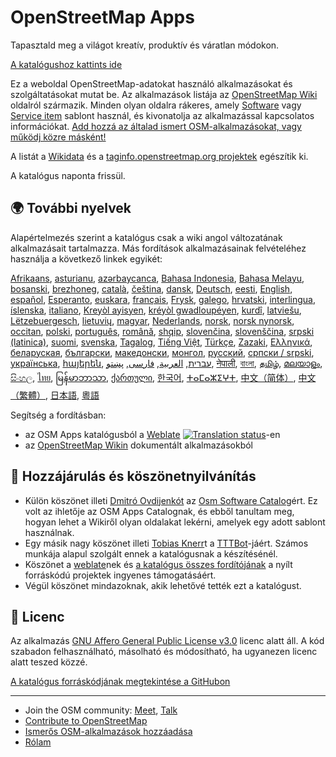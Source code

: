 # OpenStreetMap Apps

Tapasztald meg a világot kreatív, produktív és váratlan módokon.

[A katalógushoz kattints ide](https://osm-apps.zottelig.ch)

Ez a weboldal OpenStreetMap-adatokat használó alkalmazásokat és szolgáltatásokat
mutat be. Az alkalmazások listája az [OpenStreetMap
Wiki](https://wiki.openstreetmap.org/) oldalról származik. Minden olyan oldalra
rákeres, amely [Software](https://wiki.openstreetmap.org/wiki/Template:Software)
vagy [Service item](https://wiki.openstreetmap.org/wiki/Template:Service_item)
sablont használ, és kivonatolja az alkalmazással kapcsolatos információkat. [Add
hozzá az általad ismert OSM-alkalmazásokat, vagy működj közre
másként!](https://wiki.openstreetmap.org/wiki/OSM_Apps_Catalog)

A listát a [Wikidata](https://www.wikidata.org/) és a [taginfo.openstreetmap.org
projektek](https://taginfo.openstreetmap.org/projects) egészítik ki.

A katalógus naponta frissül.

## 🌍 További nyelvek

Alapértelmezés szerint a katalógus csak a wiki angol változatának alkalmazásait
tartalmazza. Más fordítások alkalmazásainak felvételéhez használja a következő
linkek egyikét:

[Afrikaans](/?lang=af), [asturianu](/?lang=ast), [azərbaycanca](/?lang=az),
[Bahasa Indonesia](/?lang=id), [Bahasa Melayu](/?lang=ms),
[bosanski](/?lang=bs), [brezhoneg](/?lang=br), [català](/?lang=ca),
[čeština](/?lang=cs), [dansk](/?lang=da), [Deutsch](/?lang=de),
[eesti](/?lang=et), [English](/?lang=en), [español](/?lang=es),
[Esperanto](/?lang=eo), [euskara](/?lang=eu), [français](/?lang=fr),
[Frysk](/?lang=fy), [galego](/?lang=gl), [hrvatski](/?lang=hr),
[interlingua](/?lang=ia), [íslenska](/?lang=is), [italiano](/?lang=it), [Kreyòl
ayisyen](/?lang=ht), [kréyòl gwadloupéyen](/?lang=gcf), [kurdî](/?lang=ku),
[latviešu](/?lang=lv), [Lëtzebuergesch](/?lang=lb), [lietuvių](/?lang=lt),
[magyar](/?lang=hu), [Nederlands](/?lang=nl), [norsk](/?lang=no), [norsk
nynorsk](/?lang=nn), [occitan](/?lang=oc), [polski](/?lang=pl),
[português](/?lang=pt), [română](/?lang=ro), [shqip](/?lang=sq),
[slovenčina](/?lang=sk), [slovenščina](/?lang=sl), [srpski
(latinica)](/?lang=sr-latn), [suomi](/?lang=fi), [svenska](/?lang=sv),
[Tagalog](/?lang=tl), [Tiếng Việt](/?lang=vi), [Türkçe](/?lang=tr),
[Zazaki](/?lang=diq), [Ελληνικά](/?lang=el), [беларуская](/?lang=be),
[български](/?lang=bg), [македонски](/?lang=mk), [монгол](/?lang=mn),
[русский](/?lang=ru), [српски / srpski](/?lang=sr), [українська](/?lang=uk),
[հայերեն](/?lang=hy), [עברית](/?lang=he), [العربية](/?lang=ar),
[فارسی](/?lang=fa), [پښتو](/?lang=ps), [नेपाली](/?lang=ne), [বাংলা](/?lang=bn),
[தமிழ்](/?lang=ta), [മലയാളം](/?lang=ml), [සිංහල](/?lang=si), [ไทย](/?lang=th),
[မြန်မာဘာသာ](/?lang=my), [ქართული](/?lang=ka), [한국어](/?lang=ko),
[ⵜⴰⵎⴰⵣⵉⵖⵜ](/?lang=tzm), [中文（简体）](/?lang=zh-hans), [中文（繁體）](/?lang=zh-hant),
[日本語](/?lang=ja), [粵語](/?lang=yue)

Segítség a fordításban:

- az OSM Apps katalógusból a
  [Weblate](https://hosted.weblate.org/projects/osm-apps-catalog/osm-apps-catalog)
  <a href="https://hosted.weblate.org/engage/osm-apps-catalog/">
  <img src="https://hosted.weblate.org/widgets/osm-apps-catalog/-/svg-badge.svg" alt="Translation status" /></a>-en
- az [OpenStreetMap Wikin](https://wiki.openstreetmap.org/wiki/Wiki_Translation)
  dokumentált alkalmazásokból

## 🙏 Hozzájárulás és köszönetnyilvánítás

- Külön köszönet illeti [Dmitró
  Ovdijenkót](https://sourceforge.net/u/ujos/profile/) az [Osm Software
  Catalog](https://wiki.openstreetmap.org/wiki/Osm_Software_Catalog)ért. Ez volt
  az ihletője az OSM Apps Catalognak, és ebből tanultam meg, hogyan lehet a
  Wikiről olyan oldalakat lekérni, amelyek egy adott sablont használnak.
- Egy másik nagy köszönet illeti [Tobias
  Knerr](https://wiki.openstreetmap.org/wiki/User:Tordanik)t a
  [TTTBot](https://wiki.openstreetmap.org/wiki/User:TTTBot)-jáért. Számos
  munkája alapul szolgált ennek a katalógusnak a készítésénél.
- Köszönet a [weblate](https://weblate.org/)nek és [a katalógus összes
  fordítójának](https://hosted.weblate.org/user/?q=%20contributes:osm-apps-catalog)
  a nyílt forráskódú projektek ingyenes támogatásáért.
- Végül köszönet mindazoknak, akik lehetővé tették ezt a katalógust.

## 📜 Licenc

Az alkalmazás [GNU Affero General Public License
v3.0](https://github.com/ToastHawaii/osm-apps-catalog/blob/master/LICENSE)
licenc alatt áll. A kód szabadon felhasználható, másolható és módosítható, ha
ugyanezen licenc alatt teszed közzé.

[A katalógus forráskódjának megtekintése a
GitHubon](https://github.com/ToastHawaii/osm-apps-catalog)

---

- Join the OSM community: [Meet](https://usergroups.openstreetmap.de/),
  [Talk](https://community.osm.be/)
- [Contribute to
  OpenStreetMap](https://wiki.openstreetmap.org/wiki/How_to_contribute)
- [Ismerős OSM-alkalmazások
  hozzáadása](https://wiki.openstreetmap.org/wiki/OSM_Apps_Catalog)
- [Rólam](https://wiki.openstreetmap.org/wiki/User:ToastHawaii)
